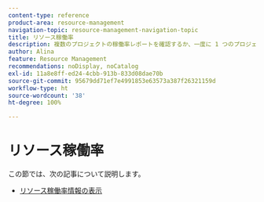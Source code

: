 ```yaml
---
content-type: reference
product-area: resource-management
navigation-topic: resource-management-navigation-topic
title: リソース稼働率
description: 複数のプロジェクトの稼働率レポートを確認するか、一度に 1 つのプロジェクトのみで稼働率レポートを確認することで、リソースの稼働率を分析できます。
author: Alina
feature: Resource Management
recommendations: noDisplay, noCatalog
exl-id: 11a8e8ff-ed24-4cbb-913b-833d08dae70b
source-git-commit: 95679dd71ef7e4991853e63573a387f26321159d
workflow-type: ht
source-wordcount: '38'
ht-degree: 100%

---
```


# リソース稼働率

この節では、次の記事について説明します。

* [リソース稼働率情報の表示](../../resource-mgmt/resource-utilization/view-utilization-information.md)
